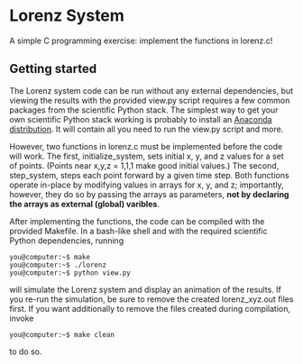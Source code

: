 # Lorenz System

A simple C programming exercise: implement the functions in lorenz.c!

## Getting started

The Lorenz system code can be run without any external dependencies, but viewing
the results with the provided view.py script requires a few common packages from
the scientific Python stack. The simplest way to get your own scientific Python
stack working is probably to install an [Anaconda
distribution](https://www.anaconda.com/download/). It will contain all you need
to run the view.py script and more.

However, two functions in lorenz.c must be implemented before the code will
work. The first, initialize_system, sets initial x, y, and z values for a set of points. (Points near x,y,z = 1,1,1 make good initial values.) The second, step_system, steps each point forward by a given time step. Both functions operate in-place by modifying values in arrays for x, y, and z; importantly, however, they do so by passing the arrays as parameters, **not by declaring the arrays as external (global) varibles**.

After implementing the functions, the code can be compiled with the provided
Makefile. In a bash-like shell and with the required scientific Python
dependencies, running
```console
you@computer:~$ make
you@computer:~$ ./lorenz
you@computer:~$ python view.py
```
will simulate the Lorenz system and display an animation of the results. If you
re-run the simulation, be sure to remove the created lorenz_xyz.out files first.
If you want additionally to remove the files created during compilation, invoke
```console
you@computer:~$ make clean
```
to do so.
